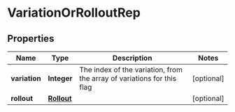 

# VariationOrRolloutRep


## Properties

| Name | Type | Description | Notes |
|------------ | ------------- | ------------- | -------------|
|**variation** | **Integer** | The index of the variation, from the array of variations for this flag |  [optional] |
|**rollout** | [**Rollout**](Rollout.md) |  |  [optional] |



